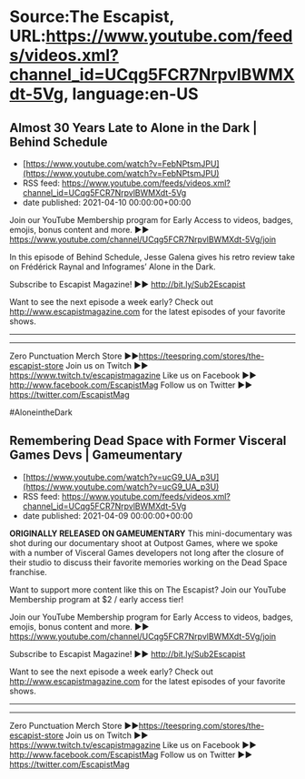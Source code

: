 # Source:The Escapist, URL:https://www.youtube.com/feeds/videos.xml?channel_id=UCqg5FCR7NrpvlBWMXdt-5Vg, language:en-US

## Almost 30 Years Late to Alone in the Dark | Behind Schedule
 - [https://www.youtube.com/watch?v=FebNPtsmJPU](https://www.youtube.com/watch?v=FebNPtsmJPU)
 - RSS feed: https://www.youtube.com/feeds/videos.xml?channel_id=UCqg5FCR7NrpvlBWMXdt-5Vg
 - date published: 2021-04-10 00:00:00+00:00

Join our YouTube Membership program for Early Access to videos, badges, emojis, bonus content and more. ►► https://www.youtube.com/channel/UCqg5FCR7NrpvlBWMXdt-5Vg/join

In this episode of Behind Schedule, Jesse Galena gives his retro review take on Frédérick Raynal and Infogrames’ Alone in the Dark.

Subscribe to Escapist Magazine! ►► http://bit.ly/Sub2Escapist

Want to see the next episode a week early? Check out http://www.escapistmagazine.com for the latest episodes of your favorite shows.

---



---


Zero Punctuation Merch Store ►►https://teespring.com/stores/the-escapist-store
Join us on Twitch ►► https://www.twitch.tv/escapistmagazine 
Like us on Facebook ►► http://www.facebook.com/EscapistMag
Follow us on Twitter ►► https://twitter.com/EscapistMag

#AloneintheDark

## Remembering Dead Space with Former Visceral Games Devs | Gameumentary
 - [https://www.youtube.com/watch?v=ucG9_UA_p3U](https://www.youtube.com/watch?v=ucG9_UA_p3U)
 - RSS feed: https://www.youtube.com/feeds/videos.xml?channel_id=UCqg5FCR7NrpvlBWMXdt-5Vg
 - date published: 2021-04-09 00:00:00+00:00

**ORIGINALLY RELEASED ON GAMEUMENTARY** This mini-documentary was shot during our documentary shoot at Outpost Games, where we spoke with a number of Visceral Games developers not long after the closure of their studio to discuss their favorite memories working on the Dead Space franchise.

Want to support more content like this on The Escapist? Join our YouTube Membership program at $2 / early access tier!

Join our YouTube Membership program for Early Access to videos, badges, emojis, bonus content and more. ►► https://www.youtube.com/channel/UCqg5FCR7NrpvlBWMXdt-5Vg/join

Subscribe to Escapist Magazine! ►► http://bit.ly/Sub2Escapist

Want to see the next episode a week early? Check out http://www.escapistmagazine.com for the latest episodes of your favorite shows.

---



---


Zero Punctuation Merch Store ►►https://teespring.com/stores/the-escapist-store
Join us on Twitch ►► https://www.twitch.tv/escapistmagazine 
Like us on Facebook ►► http://www.facebook.com/EscapistMag
Follow us on Twitter ►► https://twitter.com/EscapistMag

